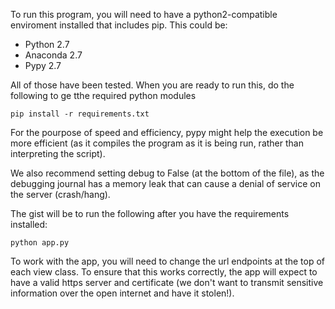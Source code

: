 To run this program, you will need to have a python2-compatible enviroment installed that includes pip. This could be:
* Python 2.7
* Anaconda 2.7
* Pypy 2.7

All of those have been tested. When you are ready to run this, do the following to ge tthe required python modules

```pip install -r requirements.txt```

For the pourpose of speed and efficiency, pypy might help the execution be more efficient (as it compiles the program as it is being run, rather than interpreting the script).

We also recommend setting debug to False (at the bottom of the file), as the debugging journal has a memory leak that can cause a denial of service on the server (crash/hang).

The gist will be to run the following after you have the requirements installed:

```python app.py```

To work with the app, you will need to change the url endpoints at the top of each view class. To ensure that this works correctly, the app will expect to have a valid https server and certificate (we don't want to transmit sensitive information over the open internet and have it stolen!).
